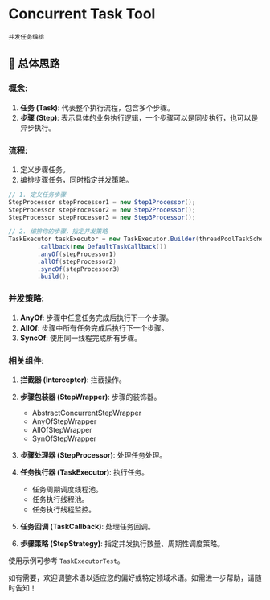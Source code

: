 # Concurrent Task Tool

`并发任务编排`

## 🤔 总体思路

### 概念:

1. **任务 (Task)**: 代表整个执行流程，包含多个步骤。
2. **步骤 (Step)**: 表示具体的业务执行逻辑，一个步骤可以是同步执行，也可以是异步执行。

### 流程:

1. 定义步骤任务。
2. 编排步骤任务，同时指定并发策略。

```java
// 1. 定义任务步骤
StepProcessor stepProcessor1 = new Step1Processor();
StepProcessor stepProcessor2 = new Step2Processor();
StepProcessor stepProcessor3 = new Step3Processor();

// 2. 编排你的步骤，指定并发策略
TaskExecutor taskExecutor = new TaskExecutor.Builder(threadPoolTaskScheduler)
        .callback(new DefaultTaskCallback())
        .anyOf(stepProcessor1)
        .allOf(stepProcessor2)
        .syncOf(stepProcessor3)
        .build();
```

### 并发策略:

1. **AnyOf**: 步骤中任意任务完成后执行下一个步骤。
2. **AllOf**: 步骤中所有任务完成后执行下一个步骤。
3. **SyncOf**: 使用同一线程完成所有步骤。

### 相关组件:

1. **拦截器 (Interceptor)**: 拦截操作。

2. **步骤包装器 (StepWrapper)**: 步骤的装饰器。
   
   - AbstractConcurrentStepWrapper
   - AnyOfStepWrapper
   - AllOfStepWrapper
   - SynOfStepWrapper
   
3. **步骤处理器 (StepProcessor)**: 处理任务处理。

4. **任务执行器 (TaskExecutor)**: 执行任务。
   - 任务周期调度线程池。
   - 任务执行线程池。
   - 任务执行线程监控。
   
5. **任务回调 (TaskCallback)**: 处理任务回调。

6. **步骤策略 (StepStrategy)**: 指定并发执行数量、周期性调度策略。

   

使用示例可参考 `TaskExecutorTest`。

如有需要，欢迎调整术语以适应您的偏好或特定领域术语。如需进一步帮助，请随时告知！
